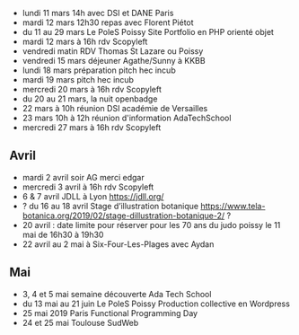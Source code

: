 - lundi 11 mars 14h avec DSI et DANE Paris
- mardi 12 mars 12h30 repas avec Florent Piétot
- du 11 au 29 mars Le PoleS Poissy Site Portfolio en PHP orienté objet
- mardi 12 mars à 16h rdv Scopyleft
- vendredi matin RDV Thomas St Lazare ou Poissy
- vendredi 15 mars déjeuner Agathe/Sunny à KKBB
- lundi 18 mars préparation pitch hec incub
- mardi 19 mars pitch hec incub
- mercredi 20 mars à 16h rdv Scopyleft
- du 20 au 21 mars, la nuit openbadge
- 22 mars à 10h réunion DSI académie de Versailles
- 23 mars 10h à 12h réunion d'information AdaTechSchool
- mercredi 27 mars à 16h rdv Scopyleft

## Avril

- mardi 2 avril soir AG merci edgar
- mercredi 3 avril à 16h rdv Scopyleft
- 6 & 7 avril JDLL à Lyon https://jdll.org/
- ? du 16 au 18 avril Stage d’illustration botanique https://www.tela-botanica.org/2019/02/stage-dillustration-botanique-2/ ?
- 20 avril : date limite pour réserver pour les 70 ans du judo poissy le 11 mai de 16h30 à 19h30
- 22 avril au 2 mai à Six-Four-Les-Plages avec Aydan

## Mai

- 3, 4 et 5 mai semaine découverte Ada Tech School
- du 13 mai au 21 juin Le PoleS Poissy  Production collective en Wordpress
- 25 mai 2019 Paris Functional Programming Day
- 24 et 25 mai Toulouse SudWeb
